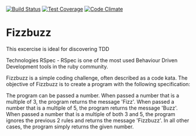 [![Build Status](https://travis-ci.org/RizAli/Fizzbuzz_p.svg)](https://travis-ci.org/RizAli/Fizzbuzz_p)
[![Test Coverage](https://codeclimate.com/github/RizAli/yelp-Challenge/badges/coverage.svg)](https://codeclimate.com/github/RizAli/yelp-Challenge)
[![Code Climate](https://codeclimate.com/github/RizAli/yelp-Challenge/badges/gpa.svg)](https://codeclimate.com/github/RizAli/yelp-Challenge)

# Fizzbuzz
This excercise is ideal for discovering TDD

Technologies
RSpec - RSpec is one of the most used Behaviour Driven Development tools in the ruby community.

Fizzbuzz is a simple coding challenge, often described as a code kata. The objective of Fizzbuzz is to create a program with the following specification:

The program can be passed a number.
When passed a number that is a multiple of 3, the program returns the message 'Fizz'.
When passed a number that is a multiple of 5, the program returns the message 'Buzz'.
When passed a number that is a multiple of both 3 and 5, the program ignores the previous 2 rules and returns the message 'Fizzbuzz'.
In all other cases, the program simply returns the given number.